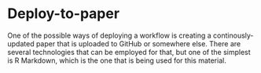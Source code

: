 # Deploy-to-paper

One of the possible ways of deploying a workflow is creating a
continously-updated paper that is uploaded to GitHub or somewhere else. There
are several technologies that can be employed for that, but one of the simplest
is R Markdown, which is the one that is being used for this material.
